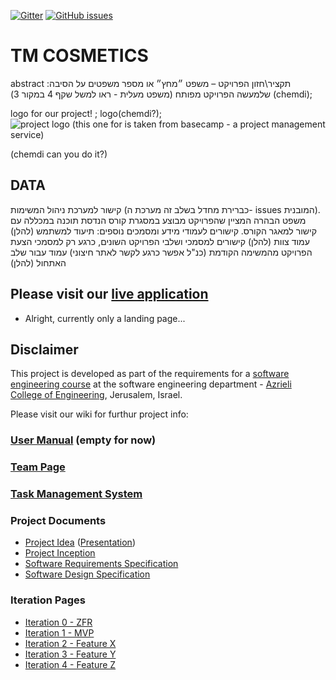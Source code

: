 
[![Gitter](https://badges.gitter.im/Join%20Chat.svg)](https://gitter.im/jce-il/group_project)
[![GitHub issues](https://img.shields.io/github/issues/jce-il/TM-COSMETICS.svg?style=flat)](https://github.com/Rut-B/TM-COSMETICS/issues)

# TM COSMETICS

abstract :תקציר\חזון הפרויקט – משפט ״מחץ״ או מספר משפטים על הסיבה שלמעשה הפרויקט מפותח (משפט מעלית - ראו למשל שקף 4 במקור 3)
(chemdi);

logo for our project! ;
logo(chemdi?);
![project logo (this one for is taken from basecamp - a project management service)](https://www.klipfolio.com/sites/default/files/integrations/basecamp.png)

(chemdi can you do it?)
## DATA

קישור למערכת ניהול המשימות (כברירת מחדל בשלב זה מערכת ה- issues המובנית).
משפט הבהרה המציין שהפרויקט מבוצע במסגרת קורס הנדסת תוכנה במכללה עם קישור למאגר הקורס.
קישורים לעמודי מידע ומסמכים נוספים:
תיעוד למשתמש (להלן)
עמוד צוות (להלן)
קישורים למסמכי ושלבי הפרויקט השונים, כרגע רק
למסמכי הצעת הפרויקט מהמשימה הקודמת (כנ"ל אפשר כרגע לקשר לאתר חיצוני)
עמוד עבור שלב האתחול (להלן)

## Please visit our [live application](https://demo.reactstarterkit.com/)
- Alright, currently only a landing page...


## Disclaimer
This project is developed as part of the requirements for a [software engineering course](https://github.com/jce-il/se-class/wiki) at the software engineering department - [Azrieli College of Engineering](http://www.jce.ac.il/), Jerusalem, Israel.

Please visit our wiki for furthur project info: 

### [User Manual](../../wiki/user-manual) (empty for now)

### [Team Page](../../wiki/team)
### [Task Management System](https://github.com/Rut-B/TM-COSMETICS/issues)

### Project Documents
- [Project Idea](//github.com/jce-il/se-class/blob/master/ideas/2018/TM%20COSMETICS.docx) ([Presentation](https://github.com/jce-il/se-class/blob/master/ideas/2018/TM%20COSMETICS.pptx))
- [Project Inception](../../wiki/inception)
- [Software Requirements Specification](../../wiki/srs)
- [Software Design Specification](../../wiki/sds)

### Iteration Pages
- [Iteration 0 - ZFR](../../wiki/iter0-zfr)
- [Iteration 1 - MVP]()
- [Iteration 2 - Feature X]()
- [Iteration 3 - Feature Y]()
- [Iteration 4 - Feature Z]()



